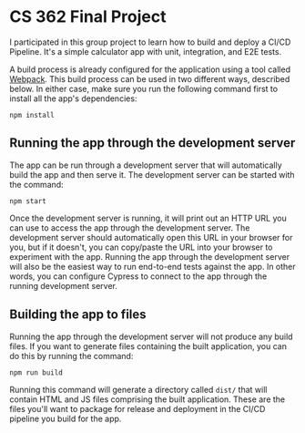 # CS 362 Final Project

I participated in this group project to learn how to build and deploy a CI/CD Pipeline. It's a simple calculator app with unit, integration, and E2E tests.

A build process is already configured for the application using a tool called [Webpack](https://webpack.js.org/).  This build process can be used in two different ways, described below.  In either case, make sure you run the following command first to install all the app's dependencies:
```
npm install
```

## Running the app through the development server

The app can be run through a development server that will automatically build the app and then serve it.  The development server can be started with the command:
```
npm start
```

Once the development server is running, it will print out an HTTP URL you can use to access the app through the development server.  The development server should automatically open this URL in your browser for you, but if it doesn't, you can copy/paste the URL into your browser to experiment with the app.  Running the app through the development server will also be the easiest way to run end-to-end tests against the app.  In other words, you can configure Cypress to connect to the app through the running development server.

## Building the app to files

Running the app through the development server will not produce any build files.  If you want to generate files containing the built application, you can do this by running the command:
```
npm run build
```

Running this command will generate a directory called `dist/` that will contain HTML and JS files comprising the built application.  These are the files you'll want to package for release and deployment in the CI/CD pipeline you build for the app.
